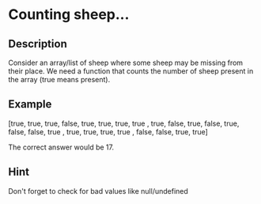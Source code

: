 # Counting sheep...

## Description

Consider an array/list of sheep where some sheep may be missing from their place. We need a function that counts the number of sheep present in the array (true means present).

## Example

[true,  true,  true,  false,
  true,  true,  true,  true ,
  true,  false, true,  false,
  true,  false, false, true ,
  true,  true,  true,  true ,
  false, false, true,  true]

The correct answer would be 17.

## Hint

Don't forget to check for bad values like null/undefined